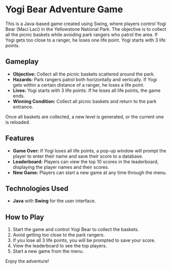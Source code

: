 # Yogi Bear Adventure Game

This is a Java-based game created using Swing, where players control Yogi Bear (Maci Laci) in the Yellowstone National Park. The objective is to collect all the picnic baskets while avoiding park rangers who patrol the area. If Yogi gets too close to a ranger, he loses one life point. Yogi starts with 3 life points.

## Gameplay

- **Objective:** Collect all the picnic baskets scattered around the park.
- **Hazards:** Park rangers patrol both horizontally and vertically. If Yogi gets within a certain distance of a ranger, he loses a life point.
- **Lives:** Yogi starts with 3 life points. If he loses all life points, the game ends.
- **Winning Condition:** Collect all picnic baskets and return to the park entrance.
  
Once all baskets are collected, a new level is generated, or the current one is reloaded.

## Features

- **Game Over:** If Yogi loses all life points, a pop-up window will prompt the player to enter their name and save their score to a database.
- **Leaderboard:** Players can view the top 10 scores in the leaderboard, displaying the player names and their scores.
- **New Game:** Players can start a new game at any time through the menu.

## Technologies Used

- **Java** with **Swing** for the user interface.

## How to Play

1. Start the game and control Yogi Bear to collect the baskets.
2. Avoid getting too close to the park rangers.
3. If you lose all 3 life points, you will be prompted to save your score.
4. View the leaderboard to see the top players.
5. Start a new game from the menu.

Enjoy the adventure!
